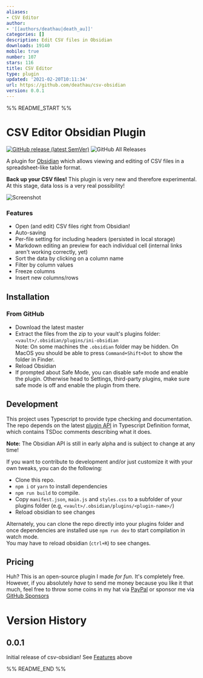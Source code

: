 ```yaml
---
aliases:
- CSV Editor
author:
- '[[authors/deathau|death_au]]'
categories: []
description: Edit CSV files in Obsidian
downloads: 19140
mobile: true
number: 107
stars: 116
title: CSV Editor
type: plugin
updated: '2021-02-20T10:11:34'
url: https://github.com/deathau/csv-obsidian
version: 0.0.1
---
```


%% README_START %%

# CSV Editor Obsidian Plugin
[![GitHub release (latest SemVer)](https://img.shields.io/github/v/release/deathau/csv-obsidian?style=for-the-badge&sort=semver)](https://github.com/csv-obsidian/releases/latest)
![GitHub All Releases](https://img.shields.io/github/downloads/deathau/csv-obsidian/total?style=for-the-badge)

A plugin for [Obsidian](https://obsidian.md) which allows viewing and editing of CSV files in a spreadsheet-like table format.  

**Back up your CSV files!** This plugin is very new and therefore experimental. At this stage, data loss is a very real possibility!

![Screenshot](https://github.com/deathau/csv-obsidian/raw/main/screenshot.png)

### Features
- Open (and edit) CSV files right from Obsidian!
- Auto-saving
- Per-file setting for including headers (persisted in local storage)
- Markdown editing an preview for each individual cell (internal links aren't working correctly, yet)
- Sort the data by clicking on a column name
- Filter by column values
- Freeze columns
- Insert new columns/rows

## Installation

### From GitHub
- Download the latest master
- Extract the files from the zip to your vault's plugins folder: `<vault>/.obsidian/plugins/ini-obsidian`  
Note: On some machines the `.obsidian` folder may be hidden. On MacOS you should be able to press `Command+Shift+Dot` to show the folder in Finder.
- Reload Obsidian
- If prompted about Safe Mode, you can disable safe mode and enable the plugin.
Otherwise head to Settings, third-party plugins, make sure safe mode is off and
enable the plugin from there.

## Development

This project uses Typescript to provide type checking and documentation.  
The repo depends on the latest [plugin API](https://github.com/obsidianmd/obsidian-api) in Typescript Definition format, which contains TSDoc comments describing what it does.

**Note:** The Obsidian API is still in early alpha and is subject to change at any time!

If you want to contribute to development and/or just customize it with your own
tweaks, you can do the following:
- Clone this repo.
- `npm i` or `yarn` to install dependencies
- `npm run build` to compile.
- Copy `manifest.json`, `main.js` and `styles.css` to a subfolder of your plugins
folder (e.g, `<vault>/.obsidian/plugins/<plugin-name>/`)
- Reload obsidian to see changes

Alternately, you can clone the repo directly into your plugins folder and once
dependencies are installed use `npm run dev` to start compilation in watch mode.  
You may have to reload obsidian (`ctrl+R`) to see changes.

## Pricing
Huh? This is an open-source plugin I made *for fun*. It's completely free.
However, if you absolutely *have* to send me money because you like it that
much, feel free to throw some coins in my hat via
[PayPal](https://paypal.me/deathau) or sponsor me via
[GitHub Sponsors](https://github.com/sponsors/deathau)

# Version History
## 0.0.1
Initial release of csv-obsidian! See [Features](#Features) above


%% README_END %%